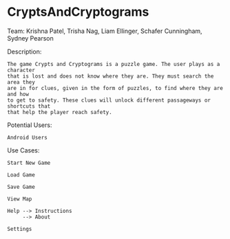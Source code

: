 # CryptsAndCryptograms

Team: Krishna Patel, Trisha Nag, Liam Ellinger, Schafer Cunningham, Sydney Pearson

Description:

    The game Crypts and Cryptograms is a puzzle game. The user plays as a character
    that is lost and does not know where they are. They must search the area they
    are in for clues, given in the form of puzzles, to find where they are and how
    to get to safety. These clues will unlock different passageways or shortcuts that
    that help the player reach safety.

Potential Users:

    Android Users

Use Cases:

    Start New Game

    Load Game

    Save Game

    View Map

    Help --> Instructions
         --> About

    Settings